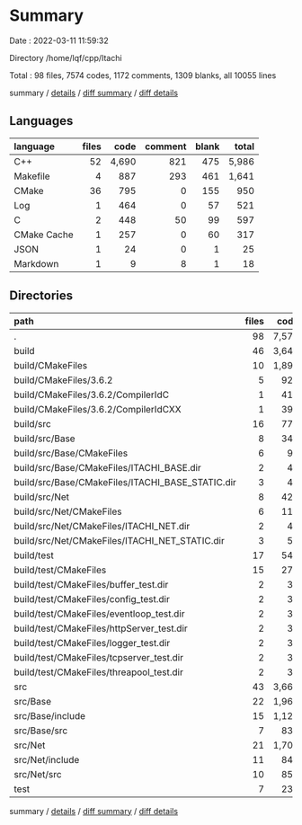 # Summary

Date : 2022-03-11 11:59:32

Directory /home/lqf/cpp/Itachi

Total : 98 files,  7574 codes, 1172 comments, 1309 blanks, all 10055 lines

summary / [details](details.md) / [diff summary](diff.md) / [diff details](diff-details.md)

## Languages
| language | files | code | comment | blank | total |
| :--- | ---: | ---: | ---: | ---: | ---: |
| C++ | 52 | 4,690 | 821 | 475 | 5,986 |
| Makefile | 4 | 887 | 293 | 461 | 1,641 |
| CMake | 36 | 795 | 0 | 155 | 950 |
| Log | 1 | 464 | 0 | 57 | 521 |
| C | 2 | 448 | 50 | 99 | 597 |
| CMake Cache | 1 | 257 | 0 | 60 | 317 |
| JSON | 1 | 24 | 0 | 1 | 25 |
| Markdown | 1 | 9 | 8 | 1 | 18 |

## Directories
| path | files | code | comment | blank | total |
| :--- | ---: | ---: | ---: | ---: | ---: |
| . | 98 | 7,574 | 1,172 | 1,309 | 10,055 |
| build | 46 | 3,643 | 395 | 928 | 4,966 |
| build/CMakeFiles | 10 | 1,891 | 102 | 297 | 2,290 |
| build/CMakeFiles/3.6.2 | 5 | 926 | 102 | 221 | 1,249 |
| build/CMakeFiles/3.6.2/CompilerIdC | 1 | 417 | 50 | 95 | 562 |
| build/CMakeFiles/3.6.2/CompilerIdCXX | 1 | 390 | 52 | 92 | 534 |
| build/src | 16 | 771 | 135 | 301 | 1,207 |
| build/src/Base | 8 | 346 | 63 | 137 | 546 |
| build/src/Base/CMakeFiles | 6 | 95 | 0 | 18 | 113 |
| build/src/Base/CMakeFiles/ITACHI_BASE.dir | 2 | 40 | 0 | 6 | 46 |
| build/src/Base/CMakeFiles/ITACHI_BASE_STATIC.dir | 3 | 43 | 0 | 7 | 50 |
| build/src/Net | 8 | 425 | 72 | 164 | 661 |
| build/src/Net/CMakeFiles | 6 | 111 | 0 | 18 | 129 |
| build/src/Net/CMakeFiles/ITACHI_NET.dir | 2 | 48 | 0 | 6 | 54 |
| build/src/Net/CMakeFiles/ITACHI_NET_STATIC.dir | 3 | 51 | 0 | 7 | 58 |
| build/test | 17 | 546 | 78 | 186 | 810 |
| build/test/CMakeFiles | 15 | 271 | 0 | 47 | 318 |
| build/test/CMakeFiles/buffer_test.dir | 2 | 37 | 0 | 6 | 43 |
| build/test/CMakeFiles/config_test.dir | 2 | 37 | 0 | 6 | 43 |
| build/test/CMakeFiles/eventloop_test.dir | 2 | 37 | 0 | 6 | 43 |
| build/test/CMakeFiles/httpServer_test.dir | 2 | 37 | 0 | 6 | 43 |
| build/test/CMakeFiles/logger_test.dir | 2 | 37 | 0 | 6 | 43 |
| build/test/CMakeFiles/tcpserver_test.dir | 2 | 37 | 0 | 6 | 43 |
| build/test/CMakeFiles/threapool_test.dir | 2 | 37 | 0 | 6 | 43 |
| src | 43 | 3,663 | 624 | 318 | 4,605 |
| src/Base | 22 | 1,962 | 378 | 207 | 2,547 |
| src/Base/include | 15 | 1,126 | 184 | 142 | 1,452 |
| src/Base/src | 7 | 836 | 194 | 65 | 1,095 |
| src/Net | 21 | 1,701 | 246 | 111 | 2,058 |
| src/Net/include | 11 | 844 | 128 | 75 | 1,047 |
| src/Net/src | 10 | 857 | 118 | 36 | 1,011 |
| test | 7 | 235 | 145 | 61 | 441 |

summary / [details](details.md) / [diff summary](diff.md) / [diff details](diff-details.md)
